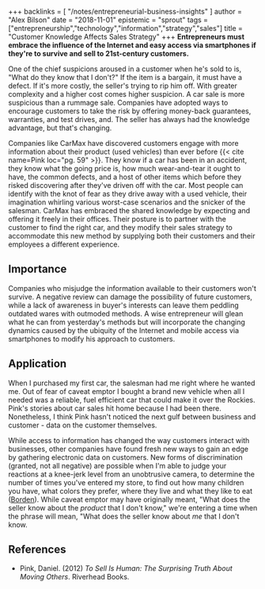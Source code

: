 +++
backlinks = [
  "/notes/entrepreneurial-business-insights"
]
author = "Alex Bilson"
date = "2018-11-01"
epistemic = "sprout"
tags = ["entrepreneurship","technology","information","strategy","sales"]
title = "Customer Knowledge Affects Sales Strategy"
+++
**Entrepreneurs must embrace the influence of the Internet and easy access via smartphones if they're to survive and sell to 21st-century customers.**

One of the chief suspicions aroused in a customer when he's sold to is, "What do they know that I don't?"  If the item is a bargain, it must have a defect.  If it's more costly, the seller's trying to rip him off.  With greater complexity and a higher cost comes higher suspicion.  A car sale is more suspicious than a rummage sale.  Companies have adopted ways to encourage customers to take the risk by offering money-back guarantees, warranties, and test drives, and.  The seller has always had the knowledge advantage, but that's changing.

Companies like CarMax have discovered customers engage with more information about their product (used vehicles) than ever before {{< cite name=Pink loc="pg. 59" >}}.  They know if a car has been in an accident, they know what the going price is, how much wear-and-tear it ought to have, the common defects, and a host of other items which before they risked discovering after they've driven off with the car.  Most people can identify with the knot of fear as they drive away with a used vehicle, their imagination whirling various worst-case scenarios and the snicker of the salesman.  CarMax has embraced the shared knowledge by expecting and offering it freely in their offices.  Their posture is to partner with the customer to find the right car, and they modify their sales strategy to accommodate this new method by supplying both their customers and their employees a different experience.

## Importance

Companies who misjudge the information available to their customers won't survive.  A negative review can damage the possibility of future customers, while a lack of awareness in buyer's interests can leave them peddling outdated wares with outmoded methods.  A wise entrepreneur will glean what he can from yesterday's methods but will incorporate the changing dynamics caused by the ubiquity of the Internet and mobile access via smartphones to modify his approach to customers.

## Application

When I purchased my first car, the salesman had me right where he wanted me.  Out of fear of caveat emptor I bought a brand new vehicle when all I needed was a reliable, fuel efficient car that could make it over the Rockies.  Pink's stories about car sales hit home because I had been there.  Nonetheless, I think Pink hasn't noticed the next gulf between business and customer - data on the customer themselves.

While access to information has changed the way customers interact with businesses, other companies have found fresh new ways to gain an edge by gathering electronic data on customers.  New forms of discrimination (granted, not all negative) are possible when I'm able to judge your reactions at a knee-jerk level from an unobtrusive camera, to determine the number of times you've entered my store, to find out how many children you have, what colors they prefer, where they live and what they like to eat ([Borden](http://engage.kcura.com/internet-of-things-data-ethics-in-a-connected-world-recorded-webinar?utm_campaign=Internal%20Emails%20to%20All%20kCura%20from%20Communication&utm_source=hs_email&utm_medium=email&utm_content=52243991&_hsenc=p2ANqtz--L8diHz72Z2k_Hkb5aH0Byha3KQF7zG6XnlcOJSiFYbZ0c2BSzedE7YatNxVJKdwI963O1pqN1yu6aUwpdc34ltdCi8A&_hsmi=52243991)).  While caveat emptor may have originally meant, "What does the seller know about the _product_ that I don't know," we're entering a time when the phrase will mean, "What does the seller know about _me_ that I don't know.

## References

- Pink, Daniel. (2012) _To Sell Is Human: The Surprising Truth About Moving Others_. Riverhead Books.
